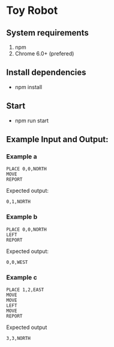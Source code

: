 # Toy Robot
## System requirements
1. npm
2. Chrome 6.0+ (prefered)
## Install dependencies
- npm install
## Start
- npm run start
## Example Input and Output:
### Example a

    PLACE 0,0,NORTH
    MOVE
    REPORT

Expected output:

    0,1,NORTH

### Example b

    PLACE 0,0,NORTH
    LEFT
    REPORT

Expected output:

    0,0,WEST

### Example c

    PLACE 1,2,EAST
    MOVE
    MOVE
    LEFT
    MOVE
    REPORT

Expected output

    3,3,NORTH
